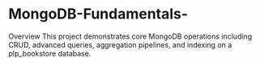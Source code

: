 # MongoDB-Fundamentals-
Overview
This project demonstrates core MongoDB operations including CRUD, advanced queries, aggregation pipelines, and indexing on a plp_bookstore database.
